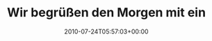 ---
retweeted: false
source: <a href="http://twitter.com" rel="nofollow">Twitter Web Client</a>
entities:
  hashtags: []
  symbols: []
  user_mentions:
  - name: Impending Doom
    screen_name: Impending_Doom
    indices:
    - '42'
    - '57'
    id_str: '29774506'
    id: '29774506'
  urls: []
display_text_range:
- '0'
- '92'
favorite_count: '0'
id_str: '19400513606'
truncated: false
retweet_count: '0'
id: '19400513606'
created_at: Sat Jul 24 05:57:03 +0000 2010
favorited: false
full_text: Wir begrüßen den Morgen mit einer Portion [@Impending_Doom](https://twitter.com/Impending_Doom)!
  Und eins und zwei und eins und...
lang: de
tags:
- pesos:twitter
date: '2010-07-24T05:57:03+00:00'
src: https://twitter.com/bascht/status/19400513606
original_url: https://twitter.com/bascht/status/19400513606
type: twitter_tweet
text: Wir begrüßen den Morgen mit einer Portion [@Impending_Doom](https://twitter.com/Impending_Doom)!
  Und eins und zwei und eins und...
title: Wir begrüßen den Morgen mit ein

---